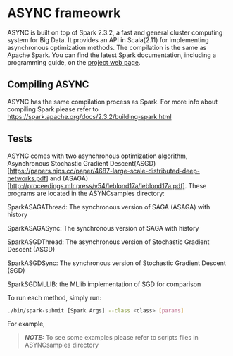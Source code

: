 # ASYNC frameowrk

ASYNC is built on top of Spark 2.3.2, a fast and general cluster computing system for Big Data. It provides an API in Scala(2.11) for implementing asynchronous optimization methods. The compilation is the same as Apache Spark. You can find the latest Spark documentation, including a programming guide, on the [project web page](http://spark.apache.org/documentation.html).


## Compiling ASYNC

ASYNC has the same compilation process as Spark. For more info about compiling Spark please refer to https://spark.apache.org/docs/2.3.2/building-spark.html


## Tests
ASYNC comes with two asynchronous optimization algorithm, Asynchronous Stochastic Gradient Descent(ASGD)[https://papers.nips.cc/paper/4687-large-scale-distributed-deep-networks.pdf] and (ASAGA)[http://proceedings.mlr.press/v54/leblond17a/leblond17a.pdf]. These programs are located in the ASYNCsamples directory:

SparkASAGAThread: The synchronous version of SAGA (ASAGA) with history

SparkASAGASync: The synchronous version of SAGA with history

SparkASGDThread: The asynchronous version of Stochastic Gradient Descent (ASGD)

SparkASGDSync: The synchronous version of Stochastic Gradient Descent (SGD) 

SparkSGDMLLIB: the MLlib implementation of SGD for comparison

To run each method, simply run:

```sh
./bin/spark-submit [Spark Args] --class <class> [params]
```

For example, 


> **_NOTE:_** To see some examples please refer to scripts files in ASYNCsamples directory
